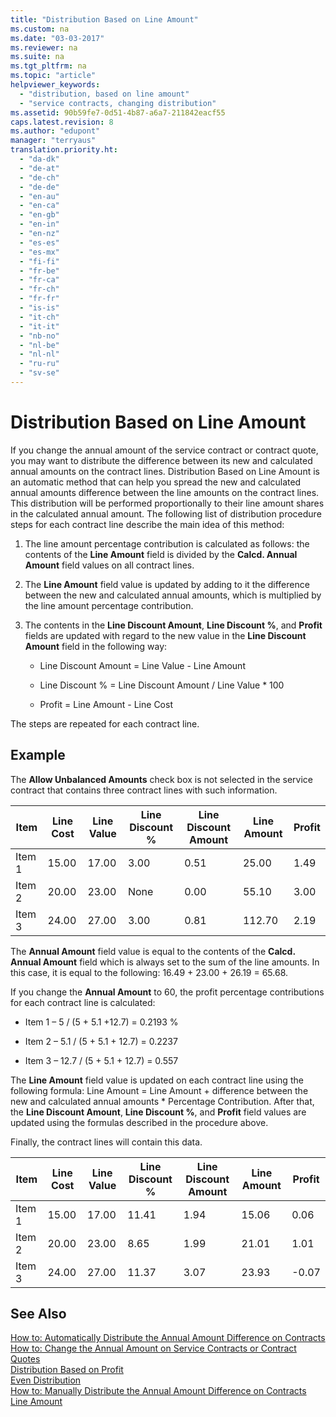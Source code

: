 ```yaml
---
title: "Distribution Based on Line Amount"
ms.custom: na
ms.date: "03-03-2017"
ms.reviewer: na
ms.suite: na
ms.tgt_pltfrm: na
ms.topic: "article"
helpviewer_keywords: 
  - "distribution, based on line amount"
  - "service contracts, changing distribution"
ms.assetid: 90b59fe7-0d51-4b87-a6a7-211842eacf55
caps.latest.revision: 8
ms.author: "edupont"
manager: "terryaus"
translation.priority.ht: 
  - "da-dk"
  - "de-at"
  - "de-ch"
  - "de-de"
  - "en-au"
  - "en-ca"
  - "en-gb"
  - "en-in"
  - "en-nz"
  - "es-es"
  - "es-mx"
  - "fi-fi"
  - "fr-be"
  - "fr-ca"
  - "fr-ch"
  - "fr-fr"
  - "is-is"
  - "it-ch"
  - "it-it"
  - "nb-no"
  - "nl-be"
  - "nl-nl"
  - "ru-ru"
  - "sv-se"
---
```

# Distribution Based on Line Amount
If you change the annual amount of the service contract or contract quote, you may want to distribute the difference between its new and calculated annual amounts on the contract lines. Distribution Based on Line Amount is an automatic method that can help you spread the new and calculated annual amounts difference between the line amounts on the contract lines. This distribution will be performed proportionally to their line amount shares in the calculated annual amount. The following list of distribution procedure steps for each contract line describe the main idea of this method:  
  
1.  The line amount percentage contribution is calculated as follows: the contents of the **Line Amount** field is divided by the **Calcd. Annual Amount** field values on all contract lines.  
  
2.  The **Line Amount** field value is updated by adding to it the difference between the new and calculated annual amounts, which is multiplied by the line amount percentage contribution.  
  
3.  The contents in the **Line Discount Amount**, **Line Discount %**, and **Profit** fields are updated with regard to the new value in the **Line Discount Amount** field in the following way:  
  
    -   Line Discount Amount \= Line Value \- Line Amount  
  
    -   Line Discount % \= Line Discount Amount \/ Line Value \* 100  
  
    -   Profit \= Line Amount \- Line Cost  
  
 The steps are repeated for each contract line.  
  
## Example  
 The **Allow Unbalanced Amounts** check box is not selected in the service contract that contains three contract lines with such information.  
  
|Item|Line Cost|Line Value|Line Discount %|Line Discount Amount|Line Amount|Profit|  
|----------|---------------|----------------|---------------------|--------------------------|-----------------|------------|  
|Item 1|15.00|17.00|3.00|0.51|25.00|1.49|  
|Item 2|20.00|23.00|None|0.00|55.10|3.00|  
|Item 3|24.00|27.00|3.00|0.81|112.70|2.19|  
  
 The **Annual Amount** field value is equal to the contents of the **Calcd. Annual Amount** field which is always set to the sum of the line amounts. In this case, it is equal to the following: 16.49 \+ 23.00 \+ 26.19 \= 65.68.  
  
 If you change the **Annual Amount** to 60, the profit percentage contributions for each contract line is calculated:  
  
-   Item 1 – 5 \/ \(5 \+ 5.1 \+12.7\) \= 0.2193 %  
  
-   Item 2 – 5.1 \/ \(5 \+ 5.1 \+ 12.7\) \= 0.2237  
  
-   Item 3 – 12.7 \/ \(5 \+ 5.1 \+ 12.7\) \= 0.557  
  
 The **Line Amount** field value is updated on each contract line using the following formula: Line Amount \= Line Amount \+ difference between the new and calculated annual amounts \* Percentage Contribution. After that, the **Line Discount Amount**, **Line Discount %**, and **Profit** field values are updated using the formulas described in the procedure above.  
  
 Finally, the contract lines will contain this data.  
  
|Item|Line Cost|Line Value|Line Discount %|Line Discount Amount|Line Amount|Profit|  
|----------|---------------|----------------|---------------------|--------------------------|-----------------|------------|  
|Item 1|15.00|17.00|11.41|1.94|15.06|0.06|  
|Item 2|20.00|23.00|8.65|1.99|21.01|1.01|  
|Item 3|24.00|27.00|11.37|3.07|23.93|\-0.07|  
  
## See Also  
 [How to: Automatically Distribute the Annual Amount Difference on Contracts](../Service/how-to-automatically-distribute-the-annual-amount-difference-on-contracts.md)   
 [How to: Change the Annual Amount on Service Contracts or Contract Quotes](../Service/how-to-change-the-annual-amount-on-service-contracts-or-contract-quotes.md)   
 [Distribution Based on Profit](../Service/distribution-based-on-profit.md)   
 [Even Distribution](../Service/even-distribution.md)   
 [How to: Manually Distribute the Annual Amount Difference on Contracts](../Service/how-to-manually-distribute-the-annual-amount-difference-on-contracts.md)   
 [Line Amount](../Topic/\($%20T_5964_24%20Line%20Amount%20$\).md)